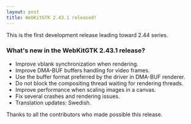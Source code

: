 ```yaml
---
layout: post
title: WebKitGTK 2.43.1 released!
---
```


This is the first development release leading toward 2.44 series.

### What's new in the WebKitGTK 2.43.1 release?

 - Improve vblank synchronization when rendering.
 - Improve DMA-BUF buffers handling for video frames.
 - Use the buffer format preferred by the driver in DMA-BUF renderer.
 - Do not block the compositing thread waiting for rendering threads.
 - Improve performance when scaling images in a canvas.
 - Fix several crashes and rendering issues.
 - Translation updates: Swedish.

Thanks to all the contributors who made possible this release.